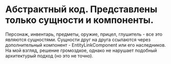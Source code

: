 # Абстрактный код. Представлены только сущности и компоненты.

  Персонаж, инвентарь, предметы, оружие, прицел, глушитель - все это являются сущностями. Сущности друг на друга ссылаются через дополнительный компонент - EntityLinkComponent или его наследников. На мой взгляд, решение громоздкое, однако не нарушает подобный архитектурый подход (но это не точно). 

